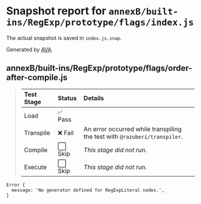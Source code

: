 # Snapshot report for `annexB/built-ins/RegExp/prototype/flags/index.js`

The actual snapshot is saved in `index.js.snap`.

Generated by [AVA](https://avajs.dev).

## annexB/built-ins/RegExp/prototype/flags/order-after-compile.js

> | Test Stage | Status | Details |
> | :-- | :-- | :-- |
> | Load | ✅ Pass |  |
> | Transpile | ❌ Fail | An error occurred while transpiling the test with `@razuberi/transpiler`. |
> | Compile | ⬜ Skip | *This stage did not run.* |
> | Execute | ⬜ Skip | *This stage did not run.* |

    Error {
      message: 'No generator defined for RegExpLiteral nodes.',
    }
